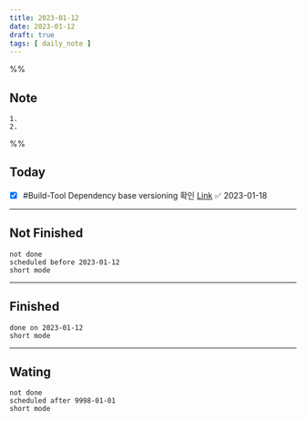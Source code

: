 ```yaml
---
title: 2023-01-12
date: 2023-01-12
draft: true
tags: [ daily_note ]
---
```


%%
## Note
	1. 
	2. 
 
%%

## Today
- [x] #Build-Tool Dependency base versioning 확인 [Link](https://nuke.build/docs/common/versioning/#dependency-based-versioning) ✅ 2023-01-18

---
## Not Finished
```tasks
not done
scheduled before 2023-01-12
short mode
```
---
## Finished
```tasks
done on 2023-01-12
short mode
```
---
## Wating
```tasks
not done
scheduled after 9998-01-01
short mode
```